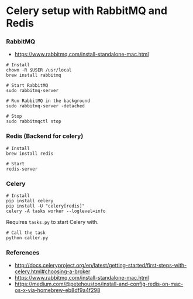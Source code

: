 # Celery setup with RabbitMQ and Redis

### RabbitMQ
* https://www.rabbitmq.com/install-standalone-mac.html

```shell
# Install
chown -R $USER /usr/local
brew install rabbitmq
```

```shell
# Start RabbitMQ
sudo rabbitmq-server
```


```shell
# Run RabbitMQ in the background
sudo rabbitmq-server -detached
```

```shell
# Stop
sudo rabbitmqctl stop
```

### Redis (Backend for celery)

```shell
# Install
brew install redis
```

```shell
# Start
redis-server
```

### Celery

```shell
# Install
pip install celery
pip install -U "celery[redis]"
celery -A tasks worker --loglevel=info
```
Requires `tasks.py` to start Celery with.

```shell
# Call the task
python caller.py
```


### References
* http://docs.celeryproject.org/en/latest/getting-started/first-steps-with-celery.html#choosing-a-broker
* https://www.rabbitmq.com/install-standalone-mac.html
* https://medium.com/@petehouston/install-and-config-redis-on-mac-os-x-via-homebrew-eb8df9a4f298
